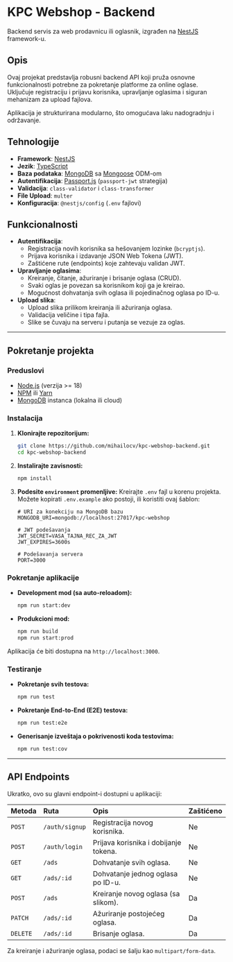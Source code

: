 # KPC Webshop - Backend

Backend servis za web prodavnicu ili oglasnik, izgrađen na [NestJS](https://nestjs.com/) framework-u.

## Opis

Ovaj projekat predstavlja robusni backend API koji pruža osnovne funkcionalnosti potrebne za pokretanje platforme za online oglase. Uključuje registraciju i prijavu korisnika, upravljanje oglasima i siguran mehanizam za upload fajlova.

Aplikacija je strukturirana modularno, što omogućava laku nadogradnju i održavanje.

## Tehnologije

- **Framework**: [NestJS](https://nestjs.com/)
- **Jezik**: [TypeScript](https://www.typescriptlang.org/)
- **Baza podataka**: [MongoDB](https://www.mongodb.com/) sa [Mongoose](https://mongoosejs.com/) ODM-om
- **Autentifikacija**: [Passport.js](http://www.passportjs.org/) (`passport-jwt` strategija)
- **Validacija**: `class-validator` i `class-transformer`
- **File Upload**: `multer`
- **Konfiguracija**: `@nestjs/config` (`.env` fajlovi)

## Funkcionalnosti

-   **Autentifikacija**:
    -   Registracija novih korisnika sa hešovanjem lozinke (`bcryptjs`).
    -   Prijava korisnika i izdavanje JSON Web Tokena (JWT).
    -   Zaštićene rute (endpoints) koje zahtevaju validan JWT.
-   **Upravljanje oglasima**:
    -   Kreiranje, čitanje, ažuriranje i brisanje oglasa (CRUD).
    -   Svaki oglas je povezan sa korisnikom koji ga je kreirao.
    -   Mogućnost dohvatanja svih oglasa ili pojedinačnog oglasa po ID-u.
-   **Upload slika**:
    -   Upload slika prilikom kreiranja ili ažuriranja oglasa.
    -   Validacija veličine i tipa fajla.
    -   Slike se čuvaju na serveru i putanja se vezuje za oglas.

---

## Pokretanje projekta

### Preduslovi

-   [Node.js](https://nodejs.org/en/) (verzija >= 18)
-   [NPM](https://www.npmjs.com/) ili [Yarn](https://yarnpkg.com/)
-   [MongoDB](https://www.mongodb.com/) instanca (lokalna ili cloud)

### Instalacija

1.  **Klonirajte repozitorijum:**
    ```bash
    git clone https://github.com/mihailocv/kpc-webshop-backend.git
    cd kpc-webshop-backend
    ```

2.  **Instalirajte zavisnosti:**
    ```bash
    npm install
    ```

3.  **Podesite `environment` promenljive:**
    Kreirajte `.env` fajl u korenu projekta. Možete kopirati `.env.example` ako postoji, ili koristiti ovaj šablon:

    ```env
    # URI za konekciju na MongoDB bazu
    MONGODB_URI=mongodb://localhost:27017/kpc-webshop

    # JWT podešavanja
    JWT_SECRET=VASA_TAJNA_REC_ZA_JWT
    JWT_EXPIRES=3600s

    # Podešavanja servera
    PORT=3000
    ```

### Pokretanje aplikacije

-   **Development mod (sa auto-reloadom):**
    ```bash
    npm run start:dev
    ```

-   **Produkcioni mod:**
    ```bash
    npm run build
    npm run start:prod
    ```

Aplikacija će biti dostupna na `http://localhost:3000`.

### Testiranje

-   **Pokretanje svih testova:**
    ```bash
    npm run test
    ```

-   **Pokretanje End-to-End (E2E) testova:**
    ```bash
    npm run test:e2e
    ```

-   **Generisanje izveštaja o pokrivenosti koda testovima:**
    ```bash
    npm run test:cov
    ```

---

## API Endpoints

Ukratko, ovo su glavni endpoint-i dostupni u aplikaciji:

| Metoda | Ruta              | Opis                                    | Zaštićeno |
| :----- | :---------------- | :-------------------------------------- | :-------- |
| `POST` | `/auth/signup`    | Registracija novog korisnika.           | Ne        |
| `POST` | `/auth/login`     | Prijava korisnika i dobijanje tokena.   | Ne        |
| `GET`  | `/ads`            | Dohvatanje svih oglasa.                 | Ne        |
| `GET`  | `/ads/:id`        | Dohvatanje jednog oglasa po ID-u.       | Ne        |
| `POST` | `/ads`            | Kreiranje novog oglasa (sa slikom).     | Da        |
| `PATCH`| `/ads/:id`        | Ažuriranje postojećeg oglasa.           | Da        |
| `DELETE`| `/ads/:id`       | Brisanje oglasa.                        | Da        |

Za kreiranje i ažuriranje oglasa, podaci se šalju kao `multipart/form-data`.

